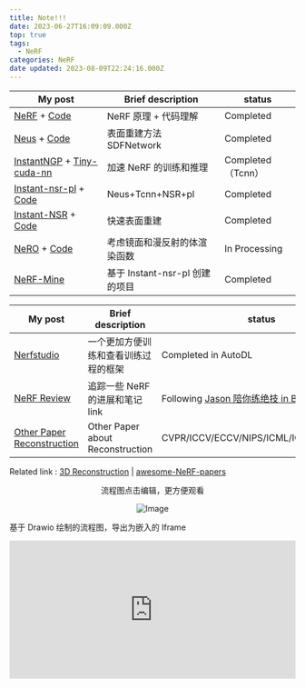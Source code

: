 ```yaml
---
title: Note!!!
date: 2023-06-27T16:09:09.000Z
top: true
tags:
  - NeRF
categories: NeRF
date updated: 2023-08-09T22:24:16.000Z
---
```


| My post                                                                                                                          | Brief description              | status            |
| -------------------------------------------------------------------------------------------------------------------------------- | ------------------------------ | ----------------- |
| [NeRF](/NeRF/NeRF-Principle) + [Code](/NeRF/NeRF-code)                                                                           | NeRF 原理 + 代码理解           | Completed         |
| [Neus](/NeRF/SurfaceReconstruction/Neus) + [Code](/NeRF/SurfaceReconstruction/Neus-code)                                         | 表面重建方法 SDFNetwork        | Completed         |
| [InstantNGP](/NeRF/Efficiency/NeRF-InstantNGP) + [Tiny-cuda-nn](/NeRF/Efficiency/NeRF-InstantNGP-code)                           | 加速 NeRF 的训练和推理         | Completed（Tcnn） |
| [Instant-nsr-pl](/NeRF/SurfaceReconstruction/Neus-Instant-nsr-pl) + [Code](/NeRF/SurfaceReconstruction/Neus-Instant-nsr-pl-code) | Neus+Tcnn+NSR+pl               | Completed         |
| [Instant-NSR](/NeRF/SurfaceReconstruction/Instant-NSR) + [Code](/NeRF/SurfaceReconstruction/Instant-NSR-code)                    | 快速表面重建                   | Completed         |
| [NeRO](/NeRF/SurfaceReconstruction/Shadow&Highlight/NeRO) + [Code](/NeRF/SurfaceReconstruction/Shadow&Highlight/NeRO-code)       | 考虑镜面和漫反射的体渲染函数   | In Processing     |
| [NeRF-Mine](/NeRF/NeRF-Mine)                                                                                                     | 基于 Instant-nsr-pl 创建的项目 | Completed         |

| My post                                                         | Brief description                    | status                                                                                                             |
| --------------------------------------------------------------- | ------------------------------------ | ------------------------------------------------------------------------------------------------------------------ |
| [Nerfstudio](/NeRF/NeRF-Studio)                                 | 一个更加方便训练和查看训练过程的框架 | Completed in AutoDL                                                                                                |
| [NeRF Review](/NeRF/NeRF-review)                                | 追踪一些 NeRF 的进展和笔记 link      | Following [Jason 陪你练绝技 in Bilibili](https://space.bilibili.com/455056488/channel/collectiondetail?sid=910368) |
| [Other Paper Reconstruction](Other%20Paper%20Reconstruction.md) | Other Paper about Reconstruction     | CVPR/ICCV/ECCV/NIPS/ICML/ICLR/SIGGRAPH                                                                             |

Related link : [3D Reconstruction](https://paperswithcode.com/task/3d-reconstruction) | [awesome-NeRF-papers](https://github.com/lif314/awesome-NeRF-papers)

<!-- more -->

<p style= "text-align: center;">流程图点击编辑，更方便观看</p>
<div style="text-align:center">
    <img src="https://raw.githubusercontent.com/yq010105/Blog_images/main/pictures/20230627160834.png" alt="Image" />
</div>

基于 Drawio 绘制的流程图，导出为嵌入的 Iframe

<iframe frameborder="0" style="width:100%;height:243px;" src="https://viewer.diagrams.net/?tags=%7B%7D&highlight=0000ff&edit=_blank&layers=1&nav=1#RnZTBbqMwEEC%2FZo6VwFCwj5hAq1WTQ3Poqjc2uIAEmLhOSfr1tY1JQBBpd6VIsd%2BMxzBvBHhxc34SWVduec5qQE5%2BBm8DCLme76s%2FTS4DCd1gAIWocpt0A%2Fvqm1noWHqqcvY5S5Sc17Lq5vDA25Yd5IxlQvB%2BnvbB6%2FmtXVawBdgfsnpJ36pclgPFKLzxZ1YV5XizG5Ah0mRjsn2TzzLLeT9BXgJeLDiXw6o5x6zWzRv7MpxL70SvDyZYK%2F%2FmwPvuuP%2Bmv5vt8aW7vL573OXPD7bKV1af7AtDQgA7QCJIMNAUcAhJCBgBJZA86i2lmtAYSGByEiAuJKkmODY5KUQpJL7OjB41UTkYQxLoI7qOr4kqrkIkBuqsFVQhZAqqU6mpE%2BpkTDWh6hZXkwgbopKpPjh0Wl5GfYKf2pzpDrjg0b6sJNt32UFHezWwipWyqW34g7fSTqCaUo8uOzy2iwnJzhNkO%2F7EeMOkuKgUG0WBtW%2FHf9z2t1m6snIyR9iyzI5vca18M6wWVvK68C%2F0uj2%2BBWLX5H9SVOyY%2F4s8oBXhvnZC0jV1ajE0WGnZ6J%2FOwcZYoG1E8cShmRdikiPXqPMNMaeiDRA8sboQfl%2Bd87%2FqFp5WbN5X58zVXfcTdx5ecec6%2Fy5PbW9fAhObfE%2B95Ac%3D"></iframe>


